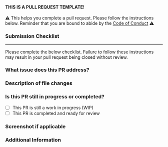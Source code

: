 #### THIS IS A PULL REQUEST TEMPLATE! 

⚠️ This helps you complete a pull request. Please follow the instructions below. Reminder that you are bound to abide by the [Code of Conduct](/CODE_OF_CONDUCT.md) ⚠️ 

### Submission Checklist

---

Please complete the below checklist. Failure to follow these instructions may result in your pull request being closed without review.

### What issue does this PR address?
<!-- Please link the issue or describe the problem your PR solves. -->

### Description of file changes
<!-- A detailed description of the changes made in this pull request. -->

### Is this PR still in progress or completed?
- [ ] This PR is still a work in progress (WIP)
- [ ] This PR is completed and ready for review

### Screenshot if applicable
<!-- screenshot of the feature implemented by this issue -->
### Additional Information
<!-- Any additional information or context about this PR. -->

